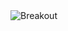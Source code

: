 <picture>
  <source
    media="(prefers-color-scheme: dark)"
    srcset="https://raw.githubusercontent.com/bryhx/Break/github-breakout/images/breakout-dark.svg"
  />
  <source
    media="(prefers-color-scheme: light)"
    srcset="https://raw.githubusercontent.com/bryhx/Break/github-breakout/images/breakout-light.svg"
  />
  <img alt="Breakout" src="https://raw.githubusercontent.com/bryhx/Break/github-breakout/images/breakout-light.svg" />
</picture>
